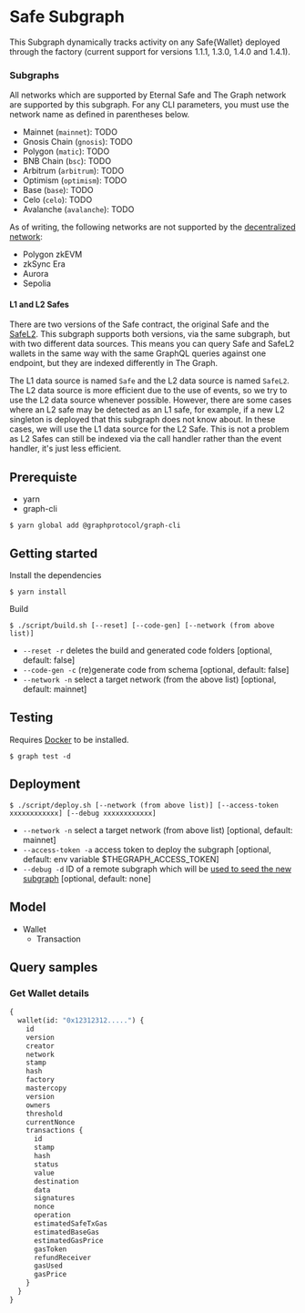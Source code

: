 # Safe Subgraph

This Subgraph dynamically tracks activity on any Safe{Wallet} deployed through the factory (current support for versions 1.1.1, 1.3.0, 1.4.0 and 1.4.1).

### Subgraphs

All networks which are supported by Eternal Safe and The Graph network are supported by this subgraph. For any CLI parameters, you must use the network name as defined in parentheses below.

- Mainnet (`mainnet`): TODO
- Gnosis Chain (`gnosis`): TODO
- Polygon (`matic`): TODO
- BNB Chain (`bsc`): TODO
- Arbitrum (`arbitrum`): TODO
- Optimism (`optimism`): TODO
- Base (`base`): TODO
- Celo (`celo`): TODO
- Avalanche (`avalanche`): TODO

As of writing, the following networks are not supported by the [decentralized network](https://thegraph.com/docs/en/developing/supported-networks/):
- Polygon zkEVM
- zkSync Era
- Aurora
- Sepolia

#### L1 and L2 Safes

There are two versions of the Safe contract, the original Safe and the [SafeL2](https://github.com/safe-global/safe-smart-account/blob/main/contracts/SafeL2.sol#L10). This subgraph supports both versions, via the same subgraph, but with two different data sources. This means you can query Safe and SafeL2 wallets in the same way with the same GraphQL queries against one endpoint, but they are indexed differently in The Graph.  

The L1 data source is named `Safe` and the L2 data source is named `SafeL2`. The L2 data source is more efficient due to the use of events, so we try to use the L2 data source whenever possible. However, there are some cases where an L2 safe may be detected as an L1 safe, for example, if a new L2 singleton is deployed that this subgraph does not know about. In these cases, we will use the L1 data source for the L2 Safe. This is not a problem as L2 Safes can still be indexed via the call handler rather than the event handler, it's just less efficient.

## Prerequiste

- yarn
- graph-cli

```
$ yarn global add @graphprotocol/graph-cli
```

## Getting started

Install the dependencies

```
$ yarn install
```

Build

```
$ ./script/build.sh [--reset] [--code-gen] [--network (from above list)]
```

- `--reset -r` deletes the build and generated code folders [optional, default: false]
- `--code-gen -c` (re)generate code from schema [optional, default: false]
- `--network -n` select a target network (from the above list) [optional, default: mainnet]

## Testing

Requires [Docker](https://docs.docker.com/get-docker/) to be installed.

```
$ graph test -d
```

## Deployment

```
$ ./script/deploy.sh [--network (from above list)] [--access-token xxxxxxxxxxxx] [--debug xxxxxxxxxxxx]
```

- `--network -n` select a target network (from above list) [optional, default: mainnet]
- `--access-token -a` access token to deploy the subgraph [optional, default: env variable $THEGRAPH_ACCESS_TOKEN]
- `--debug -d` ID of a remote subgraph which will be [used to seed the new subgraph](https://thegraph.com/docs/en/cookbook/subgraph-debug-forking/) [optional, default: none]

## Model

- Wallet
    -  Transaction

## Query samples

### Get Wallet details 

```graphql
{
  wallet(id: "0x12312312.....") {
    id
    version
    creator
    network
    stamp
    hash
    factory
    mastercopy
    version
    owners
    threshold
    currentNonce
    transactions {
      id
      stamp
      hash
      status
      value
      destination
      data
      signatures
      nonce
      operation
      estimatedSafeTxGas
      estimatedBaseGas
      estimatedGasPrice
      gasToken
      refundReceiver
      gasUsed
      gasPrice
    }
  }
}

```

